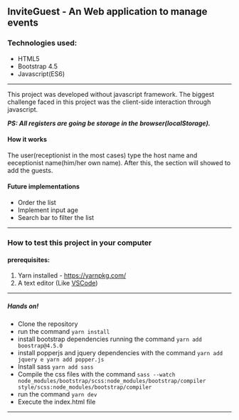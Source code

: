 ## InviteGuest - An Web application to manage events

### Technologies used:

- HTML5
- Bootstrap 4.5
- Javascript(ES6)

------------
This project was developed without javascript framework. The biggest challenge faced in this project was the client-side interaction through javascript.

***PS: All registers are going be storage in the browser(localStorage).***

#### How it works

The user(receptionist in the most cases) type the host name and eeceptionist name(him/her own name). After this, the section will showed to add the guests.


#### Future implementations

- Order the list
- Implement input age
- Search bar to filter the list

------------
### How to test this project in your computer

#### prerequisites:
1. Yarn installed - https://yarnpkg.com/
2. A text editor (Like [VSCode](https://code.visualstudio.com/ "VSCode"))

------------
##### Hands on!
- Clone the repository
- run the command `yarn install`
- install bootstrap dependencies running the command `yarn add boostrap@4.5.0`
- install popperjs and jquery dependencies with the command `yarn add jquery e yarn add popper.js`
- Install sass `yarn add sass`
- Compile the css files with the command `sass --watch node_modules/bootstrap/scss:node_modules/bootstrap/compiler style/scss:node_modules/bootstrap/compiler`
- run the command `yarn dev`
- Execute the index.html file 

------------
